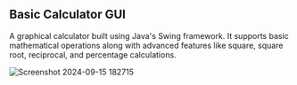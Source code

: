 <h2><b>Basic Calculator GUI</b></h2>
<p>A graphical calculator built using Java's Swing framework. It supports basic mathematical operations along with advanced features like square, square root, reciprocal, and percentage calculations.</p>

![Screenshot 2024-09-15 182715](https://github.com/user-attachments/assets/de8c9b02-669c-4edf-9578-21041b709cc3)
